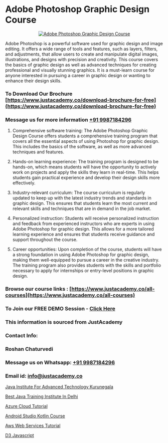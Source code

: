 # Adobe Photoshop Graphic Design Course

<p align="center">
  <a href="https://justacademy.co/course-detail/photoshop-training">
    <img src="https://justacademy.co/storage2/course_image/1676637576_course_image.webp" alt="Adobe Photoshop Graphic Design Course">
  </a>
</p>


Adobe Photoshop is a powerful software used for graphic design and image editing. It offers a wide range of tools and features, such as layers, filters, and adjustments, that allow users to create and manipulate digital images, illustrations, and designs with precision and creativity. This course covers the basics of graphic design as well as advanced techniques for creating professional and visually stunning graphics. It is a must-learn course for anyone interested in pursuing a career in graphic design or wanting to enhance their design skills.
### To Download Our Brochure [https://www.justacademy.co/download-brochure-for-free](https://www.justacademy.co/download-brochure-for-free)
### Message us for more information [+91 9987184296](https://api.whatsapp.com/send?phone=919987184296)
1) Comprehensive software training: The Adobe Photoshop Graphic Design Course offers students a comprehensive training program that covers all the essential aspects of using Photoshop for graphic design. This includes the basics of the software, as well as more advanced techniques and features.

2) Hands-on learning experience: The training program is designed to be hands-on, which means students will have the opportunity to actively work on projects and apply the skills they learn in real-time. This helps students gain practical experience and develop their design skills more effectively.

3) Industry-relevant curriculum: The course curriculum is regularly updated to keep up with the latest industry trends and standards in graphic design. This ensures that students learn the most current and relevant skills and techniques that are in demand in the job market.

4) Personalized instruction: Students will receive personalized instruction and feedback from experienced instructors who are experts in using Adobe Photoshop for graphic design. This allows for a more tailored learning experience and ensures that students receive guidance and support throughout the course.

5) Career opportunities: Upon completion of the course, students will have a strong foundation in using Adobe Photoshop for graphic design, making them well-equipped to pursue a career in the creative industry. The training program also provides students with the skills and portfolio necessary to apply for internships or entry-level positions in graphic design.

### Browse our course links : [https://www.justacademy.co/all-courses](https://www.justacademy.co/all-courses) 
### To Join our FREE DEMO Session - [Click Here](https://www.justacademy.co/register-for-course-demo)


### This information is sourced from JustAcademy
### Contact Info:
### Roshan Chaturvedi
### Message us on Whatsapp: [+91 9987184296](https://api.whatsapp.com/send?phone=919987184296)
### Email id: [info@justacademy.co](mailto:info@justacademy.co)
                
[Java Institute For Advanced Technology Kurunegala](https://www.linkedin.com/pulse/java-institute-advanced-technology-kurunegala-justacademy-delhi-7npuc?trackingId=sQ1GSXxTA5AkWjUKOyn6NA%3D%3D&lipi=urn%3Ali%3Apage%3Ad_flagship3_company_admin%3B3uDtMYf2QJOigjAh01Sv1g%3D%3D)

[Best Java Training Institute In Delhi](https://www.linkedin.com/pulse/best-java-training-institute-delhi-justacademy-bay-area-fq78e?trackingId=66CD3U9rV6vv38QCwmKNUQ%3D%3D&lipi=urn%3Ali%3Apage%3Ad_flagship3_company_admin%3BHcd7BaCMQFaWbBih5QcMnA%3D%3D)

[Azure Cloud Tutorial](https://medium.com/@negishivu99/azure-cloud-tutorial-4d4854439990)

[Android Studio Kotlin Course](https://medium.com/@shivamja27/android-studio-kotlin-course-f24e478d0506)

[Aws Web Services Tutorial](https://justacademyin.github.io/justacademy/aws-web-services-tutorial)

[D3 Javascript](https://justacademyin.github.io/Articles/D3-Javascript)

